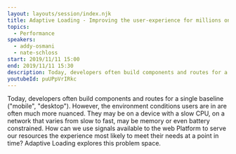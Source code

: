 ```yaml
---
layout: layouts/session/index.njk
title: Adaptive Loading - Improving the user-experience for millions on low-end devices
topics:
  - Performance
speakers:
  - addy-osmani
  - nate-schloss
start: 2019/11/11 15:00
end: 2019/11/11 15:30
description: Today, developers often build components and routes for a single baseline. However, the environment conditions users are in are often much more nuanced…
youtubeId: puUPpVrIRkc
---
```


Today, developers often build components and routes for a single baseline ("mobile", "desktop"). However, the environment conditions users are in are often much more nuanced. They may be on a device with a slow CPU, on a network that varies from slow to fast, may be memory or even battery constrained. How can we use signals available to the web Platform to serve our resources the experience most likely to meet their needs at a point in time? Adaptive Loading explores this problem space.
